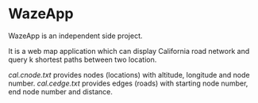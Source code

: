 # WazeApp

 WazeApp is an independent side project.
 
 It is a web map application which can display California road network and query k shortest paths between two location.
 
*cal.cnode.txt* provides nodes (locations) with altitude, longitude and node number. *cal.cedge.txt* provides edges (roads) with starting node number, end node number and distance.


